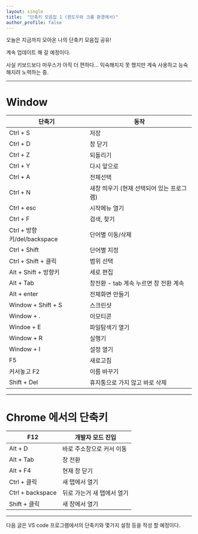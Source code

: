 ```yaml
---
layout: single
title:  "단축키 모음집 1 (윈도우와 크롬 환경에서)"
author_profile: false
---
```


오늘은 지금까지 모아온 나의 단축키 모음집 공유! 

계속 업데이트 해 갈 예정이다. 

사실 키보드보다 마우스가 아직 더 편하다... 익숙해지지 못 했지만 계속 사용하고 능숙해지려 노력하는 중. 

----

# Window

| 단축기 | 동작 |
| --- | --- |
| Ctrl + S  | 저장 |
| Ctrl + D | 창 닫기 |
| Ctrl + Z | 되돌리기 |
| Ctrl + Y | 다시 앞으로 |
| Ctrl + A  | 전체선택  |
| Ctrl + N | 새창 띄우기 (현재 선택되어 있는 프로그램) |
| Ctrl + esc | 시작메뉴 열기  |
| Ctrl + F | 검색, 찾기 |
| Ctrl + 방향키/del/backspace | 단어별 이동/삭제 |
| Ctrl + Shift | 단어별 지정 |
| Ctrl + Shift + 클릭  | 범위 선택 |
| Alt + Shift + 방향키 | 세로 편집 |
| Alt + Tab | 창전환 - tab 계속 누르면 창 전환 계속 |
| Alt + enter | 전체화면 만들기 |
| Window + Shift + S | 스크린샷 |
| Window + . | 이모티콘 |
| Windoe + E | 파일탐색기 열기 |
| Window + R | 실행기  |
| Window + I | 설정 열기 |
| F5  | 새로고침 |
| 커서놓고 F2 | 이름 바꾸기  |
| Shift + Del | 휴지통으로 가지 않고 바로 삭제 |

----

# Chrome 에서의 단축키

| F12 | 개발자 모드 진입 |
| --- | --- |
| Alt + D | 바로 주소창으로 커서 이동 |
| Alt + Tab | 창 전환 |
| Alt + F4  | 현재 창 닫기 |
| Ctrl + 클릭 | 새 탭에서 열기 |
| Ctrl + backspace | 뒤로 가는거 새 탭에서 열기 |
| Shift + 클릭 | 새 창에서 열기 |

----

다음 글은 VS code 프로그램에서의 단축키와 몇가지 설정 등을 작성 할 예정이다.